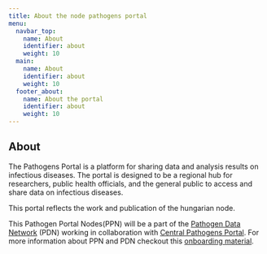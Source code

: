 ```yaml
---
title: About the node pathogens portal
menu:
  navbar_top:
    name: About
    identifier: about
    weight: 10
  main:
    name: About
    identifier: about
    weight: 10
  footer_about:
    name: About the portal
    identifier: about
    weight: 10
---
```


## About

The Pathogens Portal is a platform for sharing data and analysis results on infectious diseases. The portal is designed to be a regional hub for researchers, public health officials, and the general public to access and share data on infectious diseases.

This portal reflects the work and publication of the hungarian node.

This Pathogen Portal Nodes(PPN) will be a part of the <a target="_blank" href="https://pathogendatanetwork.org/">Pathogen Data Network</a> (PDN) working in collaboration with <a target="_blank" href="https://www.pathogensportal.org/">Central Pathogens Portal</a>. For more information about PPN and PDN checkout this <a href="/docs/Onboarding_Introduction.pdf">onboarding material</a>.
